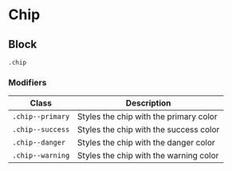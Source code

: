 # Chip

## Block

`.chip`

### Modifiers

| Class            | Description                            |
| ---------------- | -------------------------------------- |
| `.chip--primary` | Styles the chip with the primary color |
| `.chip--success` | Styles the chip with the success color |
| `.chip--danger`  | Styles the chip with the danger color  |
| `.chip--warning` | Styles the chip with the warning color |
